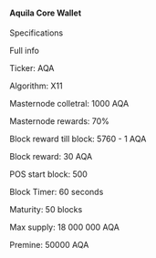 #### Aquila Core Wallet

Specifications

Full info

Ticker: AQA

Algorithm: X11

Masternode colletral: 1000 AQA

Masternode rewards: 70%

Block reward till block: 5760 - 1 AQA

Block reward: 30 AQA

POS start block: 500

Block Timer: 60 seconds

Maturity: 50 blocks

Max supply: 18 000 000 AQA

Premine: 50000 AQA


